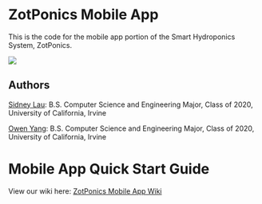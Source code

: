 # ZotPonics Mobile App
This is the code for the mobile app portion of the Smart Hydroponics System, ZotPonics.

![](https://github.com/Senior-Design-ZotPonics/Documentation/blob/master/App%20Recording.gif)

## Authors
[Sidney Lau](https://www.linkedin.com/in/sidney-lau/): B.S. Computer Science and Engineering Major, Class of 2020, University of California, Irvine

[Owen Yang](https://www.linkedin.com/in/owen-yang-200989138/): B.S. Computer Science and Engineering Major, Class of 2020, University of California, Irvine

# Mobile App Quick Start Guide
View our wiki here: [ZotPonics Mobile App Wiki](https://github.com/Senior-Design-ZotPonics/ZotPonicsMobileApp/wiki)
